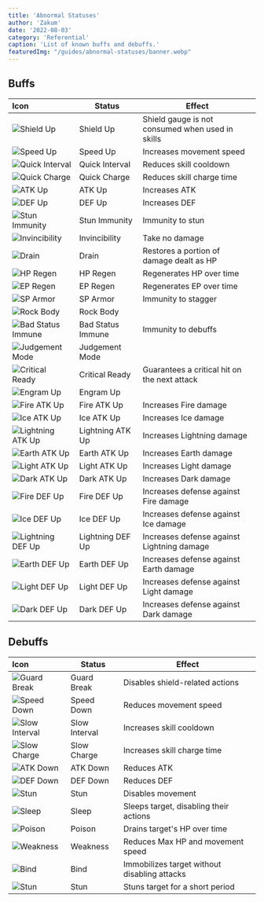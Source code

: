 ```yaml
---
title: 'Abnormal Statuses'
author: 'Zakum'
date: '2022-08-03'
category: 'Referential'
caption: 'List of known buffs and debuffs.'
featuredImg: "/guides/abnormal-statuses/banner.webp"
---
```


<h2 class="full-bleed">Buffs</h2>

| Icon | Status | Effect |
|:-----|--------|--------|
| ![Shield Up](/images/StatusAilment/UI_StatusAilment_4019.png) | Shield Up | Shield gauge is not consumed when used in skills |
| ![Speed Up](/images/StatusAilment/UI_StatusAilment_4017.png) | Speed Up | Increases movement speed |
| ![Quick Interval](/images/StatusAilment/UI_StatusAilment_4011.png) | Quick Interval | Reduces skill cooldown |
| ![Quick Charge](/images/StatusAilment/UI_StatusAilment_4009.png) | Quick Charge | Reduces skill charge time |
| ![ATK Up](/images/StatusAilment/UI_StatusAilment_4001.png) | ATK Up | Increases ATK |
| ![DEF Up](/images/StatusAilment/UI_StatusAilment_4003.png) | DEF Up | Increases DEF |
| ![Stun Immunity](/images/StatusAilment/UI_StatusAilment_2002.png) | Stun Immunity | Immunity to stun |
| ![Invincibility](/images/StatusAilment/UI_StatusAilment_3003.png) | Invincibility | Take no damage |
| ![Drain](/images/StatusAilment/UI_StatusAilment_4005.png) | Drain | Restores a portion of damage dealt as HP |
| ![HP Regen](/images/StatusAilment/UI_StatusAilment_4007.png) | HP Regen | Regenerates HP over time |
| ![EP Regen](/images/StatusAilment/UI_StatusAilment_4008.png) | EP Regen | Regenerates EP over time |
| ![SP Armor](/images/StatusAilment/UI_StatusAilment_4006.png) | SP Armor | Immunity to stagger |
| ![Rock Body](/images/StatusAilment/UI_StatusAilment_.png) | Rock Body |  |
| ![Bad Status Immune](/images/StatusAilment/UI_StatusAilment_.png) | Bad Status Immune | Immunity to debuffs |
| ![Judgement Mode](/images/StatusAilment/UI_StatusAilment_.png) | Judgement Mode |  |
| ![Critical Ready](/images/StatusAilment/UI_StatusAilment_.png) | Critical Ready | Guarantees a critical hit on the next attack |
| ![Engram Up](/images/StatusAilment/UI_StatusAilment_4021.png) | Engram Up |  |
| ![Fire ATK Up](/images/StatusAilment/UI_StatusAilment_.png) | Fire ATK Up | Increases Fire damage |
| ![Ice ATK Up](/images/StatusAilment/UI_StatusAilment_.png) | Ice ATK Up | Increases Ice damage |
| ![Lightning ATK Up](/images/StatusAilment/UI_StatusAilment_.png) | Lightning ATK Up | Increases Lightning damage |
| ![Earth ATK Up](/images/StatusAilment/UI_StatusAilment_.png) | Earth ATK Up | Increases Earth damage |
| ![Light ATK Up](/images/StatusAilment/UI_StatusAilment_.png) | Light ATK Up | Increases Light damage |
| ![Dark ATK Up](/images/StatusAilment/UI_StatusAilment_.png) | Dark ATK Up | Increases Dark damage |
| ![Fire DEF Up](/images/StatusAilment/UI_StatusAilment_.png) | Fire DEF Up | Increases defense against Fire damage |
| ![Ice DEF Up](/images/StatusAilment/UI_StatusAilment_.png) | Ice DEF Up | Increases defense against Ice damage |
| ![Lightning DEF Up](/images/StatusAilment/UI_StatusAilment_.png) | Lightning DEF Up | Increases defense against Lightning damage |
| ![Earth DEF Up](/images/StatusAilment/UI_StatusAilment_.png) | Earth DEF Up | Increases defense against Earth damage |
| ![Light DEF Up](/images/StatusAilment/UI_StatusAilment_.png) | Light DEF Up | Increases defense against Light damage |
| ![Dark DEF Up](/images/StatusAilment/UI_StatusAilment_.png) | Dark DEF Up | Increases defense against Dark damage |

<h2 class="full-bleed">Debuffs</h2>

| Icon | Status | Effect |
|:-----|--------|--------|
| ![Guard Break](/images/StatusAilment/UI_StatusAilment_3004.png) | Guard Break | Disables shield-related actions |
| ![Speed Down](/images/StatusAilment/UI_StatusAilment_4018.png) | Speed Down | Reduces movement speed |
| ![Slow Interval](/images/StatusAilment/UI_StatusAilment_4012.png) | Slow Interval | Increases skill cooldown |
| ![Slow Charge](/images/StatusAilment/UI_StatusAilment_4010.png) | Slow Charge | Increases skill charge time |
| ![ATK Down](/images/StatusAilment/UI_StatusAilment_4002.png) | ATK Down | Reduces ATK |
| ![DEF Down](/images/StatusAilment/UI_StatusAilment_4004.png) | DEF Down | Reduces DEF |
| ![Stun](/images/StatusAilment/UI_StatusAilment_2001.png) | Stun | Disables movement |
| ![Sleep](/images/StatusAilment/UI_StatusAilment_2003.png) | Sleep | Sleeps target, disabling their actions |
| ![Poison](/images/StatusAilment/UI_StatusAilment_2004.png) | Poison | Drains target's HP over time |
| ![Weakness](/images/StatusAilment/UI_StatusAilment_3002.png) | Weakness | Reduces Max HP and movement speed |
| ![Bind](/images/StatusAilment/UI_StatusAilment_.png) | Bind | Immobilizes target without disabling attacks |
| ![Stun](/images/StatusAilment/UI_StatusAilment_.png) | Stun | Stuns target for a short period |